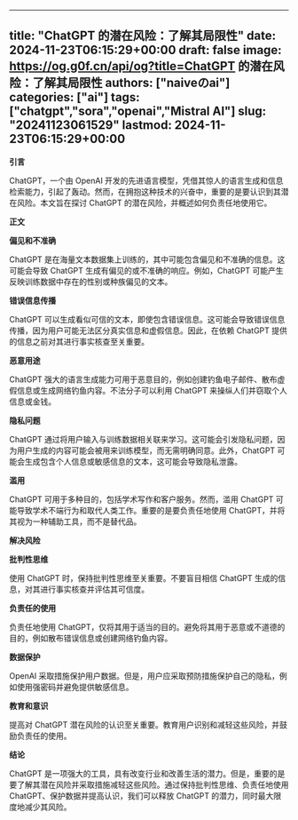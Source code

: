 
---
title: "ChatGPT 的潜在风险：了解其局限性"
date: 2024-11-23T06:15:29+00:00
draft: false
image: https://og.g0f.cn/api/og?title=ChatGPT 的潜在风险：了解其局限性
authors: ["naiveのai"]
categories: ["ai"]
tags: ["chatgpt","sora","openai","Mistral AI"]
slug: "20241123061529"
lastmod: 2024-11-23T06:15:29+00:00
---
**引言**

ChatGPT，一个由 OpenAI 开发的先进语言模型，凭借其惊人的语言生成和信息检索能力，引起了轰动。然而，在拥抱这种技术的兴奋中，重要的是要认识到其潜在风险。本文旨在探讨 ChatGPT 的潜在风险，并概述如何负责任地使用它。

**正文**

**偏见和不准确**

ChatGPT 是在海量文本数据集上训练的，其中可能包含偏见和不准确的信息。这可能会导致 ChatGPT 生成有偏见的或不准确的响应。例如，ChatGPT 可能产生反映训练数据中存在的性别或种族偏见的文本。

**错误信息传播**

ChatGPT 可以生成看似可信的文本，即使包含错误信息。这可能会导致错误信息传播，因为用户可能无法区分真实信息和虚假信息。因此，在依赖 ChatGPT 提供的信息之前对其进行事实核查至关重要。

**恶意用途**

ChatGPT 强大的语言生成能力可用于恶意目的，例如创建钓鱼电子邮件、散布虚假信息或生成网络钓鱼内容。不法分子可以利用 ChatGPT 来操纵人们并窃取个人信息或金钱。

**隐私问题**

ChatGPT 通过将用户输入与训练数据相关联来学习。这可能会引发隐私问题，因为用户生成的内容可能会被用来训练模型，而无需明确同意。此外，ChatGPT 可能会生成包含个人信息或敏感信息的文本，这可能会导致隐私泄露。

**滥用**

ChatGPT 可用于多种目的，包括学术写作和客户服务。然而，滥用 ChatGPT 可能导致学术不端行为和取代人类工作。重要的是要负责任地使用 ChatGPT，并将其视为一种辅助工具，而不是替代品。

**解决风险**

**批判性思维**

使用 ChatGPT 时，保持批判性思维至关重要。不要盲目相信 ChatGPT 生成的信息，对其进行事实核查并评估其可信度。

**负责任的使用**

负责任地使用 ChatGPT，仅将其用于适当的目的。避免将其用于恶意或不道德的目的，例如散布错误信息或创建网络钓鱼内容。

**数据保护**

OpenAI 采取措施保护用户数据。但是，用户应采取预防措施保护自己的隐私，例如使用强密码并避免提供敏感信息。

**教育和意识**

提高对 ChatGPT 潜在风险的认识至关重要。教育用户识别和减轻这些风险，并鼓励负责任的使用。

**结论**

ChatGPT 是一项强大的工具，具有改变行业和改善生活的潜力。但是，重要的是要了解其潜在风险并采取措施减轻这些风险。通过保持批判性思维、负责任地使用 ChatGPT、保护数据并提高认识，我们可以释放 ChatGPT 的潜力，同时最大限度地减少其风险。